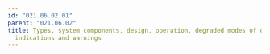 ```yaml
---
id: "021.06.02.01"
parent: "021.06.02"
title: Types, system components, design, operation, degraded modes of operation,
  indications and warnings
---
```

